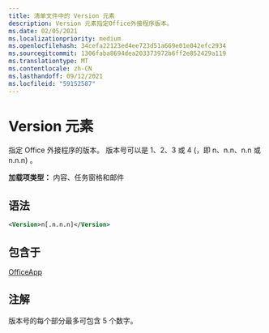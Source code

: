 ```yaml
---
title: 清单文件中的 Version 元素
description: Version 元素指定Office外接程序版本。
ms.date: 02/05/2021
ms.localizationpriority: medium
ms.openlocfilehash: 34cefa22123ed4ee723d51a669e01e042efc2934
ms.sourcegitcommit: 1306faba8694dea203373972b6ff2e852429a119
ms.translationtype: MT
ms.contentlocale: zh-CN
ms.lasthandoff: 09/12/2021
ms.locfileid: "59152587"
---
```

# <a name="version-element"></a>Version 元素

指定 Office 外接程序的版本。 版本号可以是 1、2、3 或 4 (，即 n、n.n、n.n 或 n.n.n) 。

**加载项类型：** 内容、任务窗格和邮件

## <a name="syntax"></a>语法

```XML
<Version>n[.n.n.n]</Version>
```

## <a name="contained-in"></a>包含于

[OfficeApp](officeapp.md)

## <a name="remarks"></a>注解

版本号的每个部分最多可包含 5 个数字。
